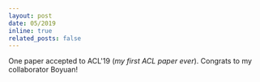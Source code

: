 ```yaml
---
layout: post
date: 05/2019
inline: true
related_posts: false
---
```

One paper accepted to ACL'19 (<i>my first ACL paper ever</i>). Congrats to my collaborator Boyuan!
